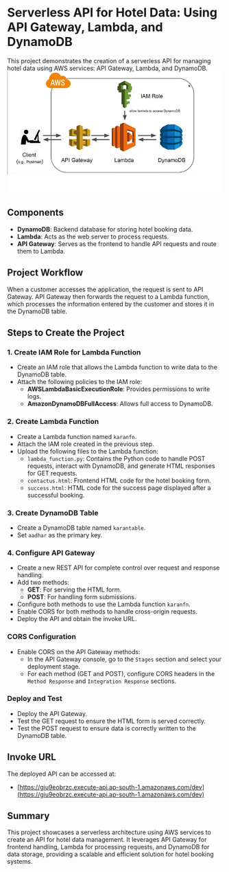 
# Serverless API for Hotel Data: Using API Gateway, Lambda, and DynamoDB

This project demonstrates the creation of a serverless API for managing hotel data using AWS services: API Gateway, Lambda, and DynamoDB.
![All Components](all.png)
## Components
- **DynamoDB**: Backend database for storing hotel booking data.
- **Lambda**: Acts as the web server to process requests.
- **API Gateway**: Serves as the frontend to handle API requests and route them to Lambda.

## Project Workflow
When a customer accesses the application, the request is sent to API Gateway. API Gateway then forwards the request to a Lambda function, which processes the information entered by the customer and stores it in the DynamoDB table.

## Steps to Create the Project

### 1. Create IAM Role for Lambda Function
- Create an IAM role that allows the Lambda function to write data to the DynamoDB table.
- Attach the following policies to the IAM role:
  - **AWSLambdaBasicExecutionRole**: Provides permissions to write logs.
  - **AmazonDynamoDBFullAccess**: Allows full access to DynamoDB.

### 2. Create Lambda Function
- Create a Lambda function named `karanfn`.
- Attach the IAM role created in the previous step.
- Upload the following files to the Lambda function:
  - `lambda_function.py`: Contains the Python code to handle POST requests, interact with DynamoDB, and generate HTML responses for GET requests.
  - `contactus.html`: Frontend HTML code for the hotel booking form.
  - `success.html`: HTML code for the success page displayed after a successful booking.

### 3. Create DynamoDB Table
- Create a DynamoDB table named `karantable`.
- Set `aadhar` as the primary key.

### 4. Configure API Gateway
- Create a new REST API for complete control over request and response handling.
- Add two methods:
  - **GET**: For serving the HTML form.
  - **POST**: For handling form submissions.
- Configure both methods to use the Lambda function `karanfn`.
- Enable CORS for both methods to handle cross-origin requests.
- Deploy the API and obtain the invoke URL.

### CORS Configuration
- Enable CORS on the API Gateway methods:
  - In the API Gateway console, go to the `Stages` section and select your deployment stage.
  - For each method (GET and POST), configure CORS headers in the `Method Response` and `Integration Response` sections.

### Deploy and Test
- Deploy the API Gateway.
- Test the GET request to ensure the HTML form is served correctly.
- Test the POST request to ensure data is correctly written to the DynamoDB table.

## Invoke URL
The deployed API can be accessed at:
- [https://giu9eobrzc.execute-api.ap-south-1.amazonaws.com/dev](https://giu9eobrzc.execute-api.ap-south-1.amazonaws.com/dev)

## Summary
This project showcases a serverless architecture using AWS services to create an API for hotel data management. It leverages API Gateway for frontend handling, Lambda for processing requests, and DynamoDB for data storage, providing a scalable and efficient solution for hotel booking systems.


